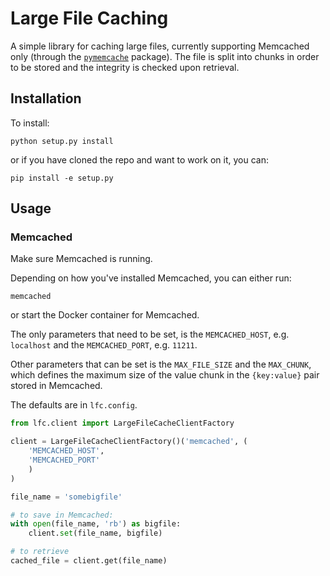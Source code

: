 # Large File Caching

A simple library for caching large files, currently supporting Memcached only (through the [`pymemcache`](https://github.com/pinterest/pymemcache) package).
The file is split into chunks in order to be stored and the integrity is checked upon retrieval.

## Installation
To install:

`python setup.py install`

or if you have cloned the repo and want to work on it, you can:

`pip install -e setup.py`

## Usage
### Memcached

Make sure Memcached is running.

Depending on how you've installed Memcached, 
you can either run:
```commandline
memcached
```
or start the Docker container for Memcached.

The only parameters that need to be set, is the `MEMCACHED_HOST`, e.g. `localhost` and the `MEMCACHED_PORT`, e.g.
`11211`.

Other parameters that can be set is the `MAX_FILE_SIZE` and the `MAX_CHUNK`, which defines the maximum size of the value chunk in the `{key:value}` pair stored in Memcached.

The defaults are in `lfc.config`. 

```python
from lfc.client import LargeFileCacheClientFactory

client = LargeFileCacheClientFactory()('memcached', (
    'MEMCACHED_HOST', 
    'MEMCACHED_PORT'
    )
)

file_name = 'somebigfile'

# to save in Memcached:
with open(file_name, 'rb') as bigfile:
    client.set(file_name, bigfile)

# to retrieve
cached_file = client.get(file_name)

```
